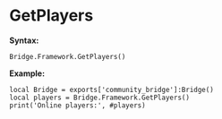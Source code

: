# GetPlayers

**Syntax:**

```
Bridge.Framework.GetPlayers()
```

**Example:**

```
local Bridge = exports['community_bridge']:Bridge()
local players = Bridge.Framework.GetPlayers()
print('Online players:', #players)
```
